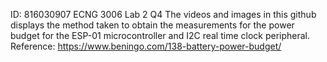 ID: 816030907
ECNG 3006 Lab 2 Q4
The videos and images in this github displays the method taken to obtain the measurements for the power budget for the ESP-01 microcontroller and I2C real time clock peripheral.
Reference: https://www.beningo.com/138-battery-power-budget/ 
